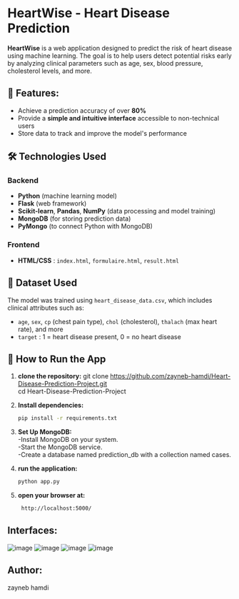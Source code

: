 # HeartWise - Heart Disease Prediction

**HeartWise** is a web application designed to predict the risk of heart disease using machine learning. The goal is to help users detect potential risks early by analyzing clinical parameters such as age, sex, blood pressure, cholesterol levels, and more.

## 🎯 Features:

- Achieve a prediction accuracy of over **80%**
- Provide a **simple and intuitive interface** accessible to non-technical users
- Store data to track and improve the model's performance

## 🛠️ Technologies Used

### Backend
- **Python** (machine learning model)
- **Flask** (web framework)
- **Scikit-learn**, **Pandas**, **NumPy** (data processing and model training)
- **MongoDB** (for storing prediction data)
- **PyMongo** (to connect Python with MongoDB)

### Frontend
- **HTML/CSS** : `index.html`, `formulaire.html`, `result.html`

## 🧪 Dataset Used

The model was trained using `heart_disease_data.csv`, which includes clinical attributes such as:
- `age`, `sex`, `cp` (chest pain type), `chol` (cholesterol), `thalach` (max heart rate), and more
- `target` : 1 = heart disease present, 0 = no heart disease


## 🚀 How to Run the App

1. **clone the repository:**
   git clone https://github.com/zayneb-hamdi/Heart-Disease-Prediction-Project.git   
   cd Heart-Disease-Prediction-Project

2. **Install dependencies:**
   ```bash
   pip install -r requirements.txt
3. **Set Up MongoDB:**  
   -Install MongoDB on your system.  
   -Start the MongoDB service.  
   -Create a database named prediction_db with a collection named cases.  
4. **run the application:**
   ```bash
   python app.py
6. **open your browser at:**
   ```bash
    http://localhost:5000/
## Interfaces:
![image](https://github.com/user-attachments/assets/9dce24d8-1cdf-4a69-a13d-63097339e69b)
![image](https://github.com/user-attachments/assets/eb633416-bbe6-45bb-8b6f-aff6886289cf)
![image](https://github.com/user-attachments/assets/1bcd452e-5740-4ce4-9f03-f1312722249d)
![image](https://github.com/user-attachments/assets/229ad935-d558-4dc4-bb37-a3f2ed71af42)
## Author:
zayneb hamdi

